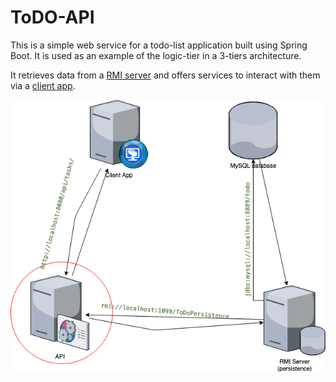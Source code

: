 # ToDO-API

This is a simple web service for a todo-list application built using Spring Boot. 
It is used as an example of the logic-tier in a 3-tiers architecture.

It retrieves data from a [RMI server](https://github.com/konaesan/ToDo-Persistence) 
and offers services to interact with them via a [client app](https://github.com/konaesan/ToDo-Client).



![Client](screenshots/api.png)